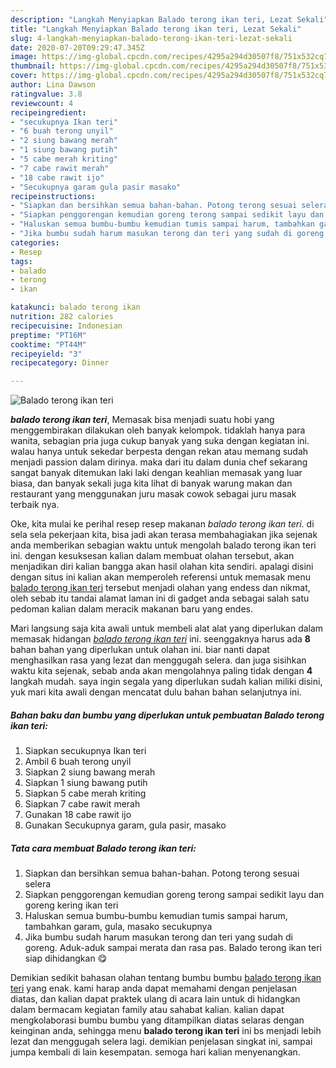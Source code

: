 ```yaml
---
description: "Langkah Menyiapkan Balado terong ikan teri, Lezat Sekali"
title: "Langkah Menyiapkan Balado terong ikan teri, Lezat Sekali"
slug: 4-langkah-menyiapkan-balado-terong-ikan-teri-lezat-sekali
date: 2020-07-20T09:29:47.345Z
image: https://img-global.cpcdn.com/recipes/4295a294d30507f8/751x532cq70/balado-terong-ikan-teri-foto-resep-utama.jpg
thumbnail: https://img-global.cpcdn.com/recipes/4295a294d30507f8/751x532cq70/balado-terong-ikan-teri-foto-resep-utama.jpg
cover: https://img-global.cpcdn.com/recipes/4295a294d30507f8/751x532cq70/balado-terong-ikan-teri-foto-resep-utama.jpg
author: Lina Dawson
ratingvalue: 3.8
reviewcount: 4
recipeingredient:
- "secukupnya Ikan teri"
- "6 buah terong unyil"
- "2 siung bawang merah"
- "1 siung bawang putih"
- "5 cabe merah kriting"
- "7 cabe rawit merah"
- "18 cabe rawit ijo"
- "Secukupnya garam gula pasir masako"
recipeinstructions:
- "Siapkan dan bersihkan semua bahan-bahan. Potong terong sesuai selera"
- "Siapkan penggorengan kemudian goreng terong sampai sedikit layu dan goreng kering ikan teri"
- "Haluskan semua bumbu-bumbu kemudian tumis sampai harum, tambahkan garam, gula, masako secukupnya"
- "Jika bumbu sudah harum masukan terong dan teri yang sudah di goreng. Aduk-aduk sampai merata dan rasa pas. Balado terong ikan teri siap dihidangkan 😋"
categories:
- Resep
tags:
- balado
- terong
- ikan

katakunci: balado terong ikan 
nutrition: 282 calories
recipecuisine: Indonesian
preptime: "PT16M"
cooktime: "PT44M"
recipeyield: "3"
recipecategory: Dinner

---
```



![Balado terong ikan teri](https://img-global.cpcdn.com/recipes/4295a294d30507f8/751x532cq70/balado-terong-ikan-teri-foto-resep-utama.jpg)

<b><i>balado terong ikan teri</i></b>, Memasak bisa menjadi suatu hobi yang menggembirakan dilakukan oleh banyak kelompok. tidaklah hanya para wanita, sebagian pria juga cukup banyak yang suka dengan kegiatan ini. walau hanya untuk sekedar berpesta dengan rekan atau memang sudah menjadi passion dalam dirinya. maka dari itu dalam dunia chef sekarang sangat banyak ditemukan laki laki dengan keahlian memasak yang luar biasa, dan banyak sekali juga kita lihat di banyak warung makan dan restaurant yang menggunakan juru masak cowok sebagai juru masak terbaik nya.

Oke, kita mulai ke perihal resep resep makanan <i>balado terong ikan teri</i>. di sela sela pekerjaan kita, bisa jadi akan terasa membahagiakan jika sejenak anda memberikan sebagian waktu untuk mengolah balado terong ikan teri ini. dengan kesuksesan kalian dalam membuat olahan tersebut, akan menjadikan diri kalian bangga akan hasil olahan kita sendiri. apalagi disini dengan situs ini kalian akan memperoleh referensi untuk memasak menu <u>balado terong ikan teri</u> tersebut menjadi olahan yang endess dan nikmat, oleh sebab itu tandai alamat laman ini di gadget anda sebagai salah satu pedoman kalian dalam meracik makanan baru yang endes.




Mari langsung saja kita awali untuk membeli alat alat yang diperlukan dalam memasak hidangan <u><i>balado terong ikan teri</i></u> ini. seenggaknya harus ada <b>8</b> bahan bahan yang diperlukan untuk olahan ini. biar nanti dapat menghasilkan rasa yang lezat dan menggugah selera. dan juga sisihkan waktu kita sejenak, sebab anda akan mengolahnya paling tidak dengan <b>4</b> langkah mudah. saya ingin segala yang diperlukan sudah kalian miliki disini, yuk mari kita awali dengan mencatat dulu bahan bahan selanjutnya ini.

<!--inarticleads1-->

##### Bahan baku dan bumbu yang diperlukan untuk pembuatan Balado terong ikan teri:

1. Siapkan secukupnya Ikan teri
1. Ambil 6 buah terong unyil
1. Siapkan 2 siung bawang merah
1. Siapkan 1 siung bawang putih
1. Siapkan 5 cabe merah kriting
1. Siapkan 7 cabe rawit merah
1. Gunakan 18 cabe rawit ijo
1. Gunakan Secukupnya garam, gula pasir, masako




<!--inarticleads2-->

##### Tata cara membuat Balado terong ikan teri:

1. Siapkan dan bersihkan semua bahan-bahan. Potong terong sesuai selera
1. Siapkan penggorengan kemudian goreng terong sampai sedikit layu dan goreng kering ikan teri
1. Haluskan semua bumbu-bumbu kemudian tumis sampai harum, tambahkan garam, gula, masako secukupnya
1. Jika bumbu sudah harum masukan terong dan teri yang sudah di goreng. Aduk-aduk sampai merata dan rasa pas. Balado terong ikan teri siap dihidangkan 😋




Demikian sedikit bahasan olahan tentang bumbu bumbu <u>balado terong ikan teri</u> yang enak. kami harap anda dapat memahami dengan penjelasan diatas, dan kalian dapat praktek ulang di acara lain untuk di hidangkan dalam bermacam kegiatan family atau sahabat kalian. kalian dapat mengkolaborasi bumbu bumbu yang ditampilkan diatas selaras dengan keinginan anda, sehingga menu <b>balado terong ikan teri</b> ini bs menjadi lebih lezat dan menggugah selera lagi. demikian penjelasan singkat ini, sampai jumpa kembali di lain kesempatan. semoga hari kalian menyenangkan.
